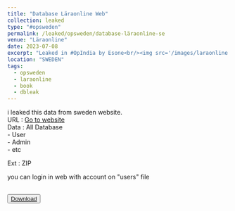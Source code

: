 ```yaml
---
title: "Database Läraonline Web"
collection: leaked
type: "#opsweden"
permalink: /leaked/opsweden/database-läraonline-se
venue: "Läraonline"
date: 2023-07-08
excerpt: "Leaked in #OpIndia by Esone<br/><img src='/images/laraonline.png' style='width:50%;heigth:50%;border-radius:10%;'>"
location: "SWEDEN"
tags:
  - opsweden
  - laraonline
  - book
  - dbleak
---
```


i leaked this data from sweden website.  
URL  : <a href="https://laraonline.se">Go to website</a>  
Data : All Database  
      - User  
      - Admin  
      - etc  

Ext  : ZIP  

you can login in web with account on "users" file  

<br>
<button class="btn-82"><a href="https://filebin.net/r4jycqkhl57xvct0/www.laraonline.se__1_.zip"><span>Download</span></a></button>
<br>
